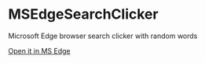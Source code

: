 # MSEdgeSearchClicker

Microsoft Edge browser search clicker with random words

[Open it in MS Edge](https://greybax.github.io/MSEdgeSearchClicker)
